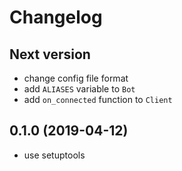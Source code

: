 # Changelog

## Next version

- change config file format
- add `ALIASES` variable to `Bot`
- add `on_connected` function to `Client`

## 0.1.0 (2019-04-12)

- use setuptools
